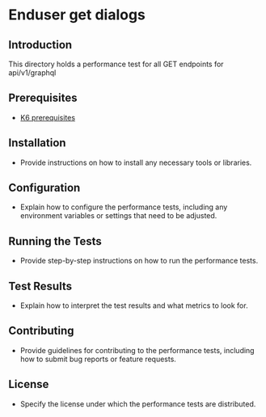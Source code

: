 # Enduser get dialogs

## Introduction
This directory holds a performance test for all GET endpoints for api/v1/graphql

## Prerequisites
- [K6 prerequisites](../../README.md#Prerequisites)

## Installation
- Provide instructions on how to install any necessary tools or libraries.

## Configuration
- Explain how to configure the performance tests, including any environment variables or settings that need to be adjusted.

## Running the Tests
- Provide step-by-step instructions on how to run the performance tests.

## Test Results
- Explain how to interpret the test results and what metrics to look for.

## Contributing
- Provide guidelines for contributing to the performance tests, including how to submit bug reports or feature requests.

## License
- Specify the license under which the performance tests are distributed.
